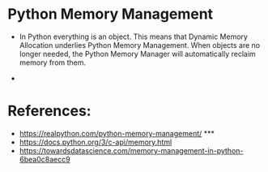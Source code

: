 # Python Memory Management

- In Python everything is an object. This means that Dynamic Memory Allocation underlies Python Memory Management.
When objects are no longer needed, the Python Memory Manager will automatically reclaim memory from them.

-


# References:
- https://realpython.com/python-memory-management/ ***
- https://docs.python.org/3/c-api/memory.html
- https://towardsdatascience.com/memory-management-in-python-6bea0c8aecc9